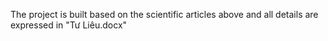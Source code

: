 The project is built based on the scientific articles above and all details are expressed in "Tư Liêu.docx"
